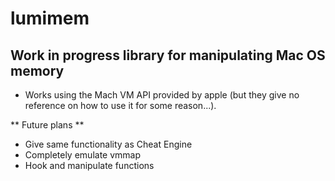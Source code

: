 lumimem
==============

Work in progress library for manipulating Mac OS memory
--------------

* Works using the Mach VM API provided by apple (but they give no reference on how to use it for some reason...).

** Future plans **
- Give same functionality as Cheat Engine
- Completely emulate vmmap
- Hook and manipulate functions
